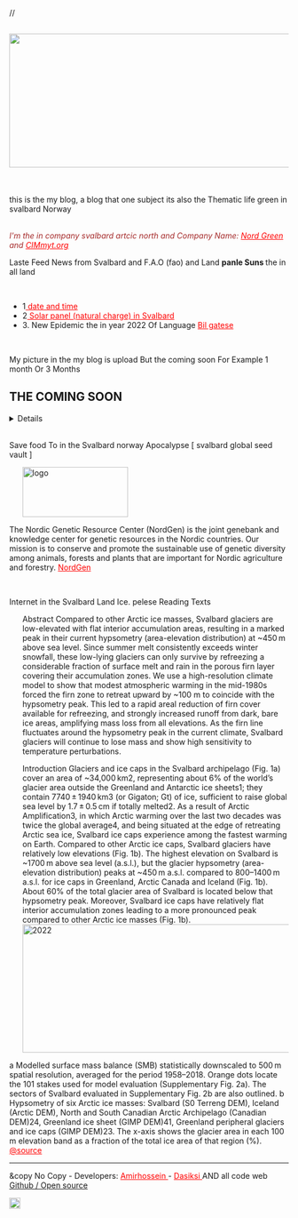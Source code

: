 //
 <!----
  من اینو ساختم که مثالی باشد و چون دستم بند بود انگلیسی رو کمی بد زدم
######### ---->

<html>
  <head>
     <title> svalbardGreen.com ~ home </title>
  </head>
  <body>
     <h2><center><img src="https://mail.google.com/57f79a49-c257-4037-a4d3-dc04986f5be5" width="562" height="241"></img></center></h2>
	 <br />
	 <p>
	   this is the my blog, a blog that one subject its also the Thematic life green in svalbard Norway
	 </p>
	 <br />
	  <i>
	    I'm the in company svalbard artcic north and Company Name: <a href="http://nord-green.com/en/"> Nord Green </a> and <a href="HTTP://CIMmyt.org"> CIMmyt.org </a>
	  </i>
	  <br />
	   <p>
	    Laste Feed News from Svalbard and F.A.O (fao) and Land <b> panle Suns </b> the in all land 
	   </p>
	  <br />
	  <ul>
	    <p>
		   <li>  1<a href="https://www.timeanddate.com/sun/norway/longyearbyen"> date and time  </a></li>
		   <li>  2<a href="https://www.bing.com/shop?q=solar+panel+natural+charge+in+svalbard&FORM=SHOPPA&originIGUID=B04FC22423CA4C56B25C32199633E8B7"> Solar panel (natural charge) in Svalbard </a></li>
	       <li>  3. New Epidemic the in year 2022 Of Language <a href="https://www.cnbc.com/2022/02/18/bill-gates-covid-risks-have-reduced-but-another-pandemic-will-come.html"> Bil gatese </a></li>
		</p>
	  </ul>
  <br />
  <p>
    My picture in the my blog is upload But the coming soon For Example 1 month Or 3 Months
  </p>
      <h2> THE COMING SOON </h2>
	    <summary>
		   <details>
		      # NO #
		   </details>
	    </summary>
	  <br />
	  <p>
	     Save food To in the Svalbard norway  Apocalypse [ svalbard global seed vault ]
	  </p>
	  <ul>
	    <img src="https://www.bing.com/th?id=AMMS_8f9cf2d0e8596e2cef244014b8c090b3&w=110&h=110&c=7&rs=1&qlt=95&pcl=f9f9f9&o=6&cdv=1&pid=16.1" width="190" height="90" alt="logo"/>
	  </ul>
	       <p>
		     The Nordic Genetic Resource Center (NordGen) is the joint genebank and knowledge center for genetic resources in the Nordic countries.
Our mission is to conserve and promote the sustainable use of genetic diversity among animals, forests and plants that are important for Nordic agriculture and forestry.
    <a href="https://www.nordgen.org/?page_id=814"> NordGen </a>
	       </p>
		   <br />
		    <p>
			  Internet in the Svalbard Land Ice. pelese Reading Texts
		    </p>
			 <ul>
			   Abstract
Compared to other Arctic ice masses, Svalbard glaciers are low-elevated with flat interior accumulation areas, resulting in a marked peak in their current hypsometry (area-elevation distribution) at  ~450 m above sea level. Since summer melt consistently exceeds winter snowfall, these low-lying glaciers can only survive by refreezing a considerable fraction of surface melt and rain in the porous firn layer covering their accumulation zones. We use a high-resolution climate model to show that modest atmospheric warming in the mid-1980s forced the firn zone to retreat upward by  ~100 m to coincide with the hypsometry peak. This led to a rapid areal reduction of firn cover available for refreezing, and strongly increased runoff from dark, bare ice areas, amplifying mass loss from all elevations. As the firn line fluctuates around the hypsometry peak in the current climate, Svalbard glaciers will continue to lose mass and show high sensitivity to temperature perturbations.

Introduction
Glaciers and ice caps in the Svalbard archipelago (Fig. 1a) cover an area of  ~34,000 km2, representing about 6% of the world’s glacier area outside the Greenland and Antarctic ice sheets1; they contain 7740 ± 1940 km3 (or Gigaton; Gt) of ice, sufficient to raise global sea level by 1.7 ± 0.5 cm if totally melted2. As a result of Arctic Amplification3, in which Arctic warming over the last two decades was twice the global average4, and being situated at the edge of retreating Arctic sea ice, Svalbard ice caps experience among the fastest warming on Earth. Compared to other Arctic ice caps, Svalbard glaciers have relatively low elevations (Fig. 1b). The highest elevation on Svalbard is ~1700 m above sea level (a.s.l.), but the glacier hypsometry (area-elevation distribution) peaks at ~450 m a.s.l. compared to 800–1400 m a.s.l. for ice caps in Greenland, Arctic Canada and Iceland (Fig. 1b). About 60% of the total glacier area of Svalbard is located below that hypsometry peak. Moreover, Svalbard ice caps have relatively flat interior accumulation zones leading to a more pronounced peak compared to other Arctic ice masses (Fig. 1b).
 <img noscript="notcopy" src="https://media.springernature.com/lw685/springer-static/image/art%3A10.1038%2Fs41467-020-18356-1/MediaObjects/41467_2020_18356_Fig1_HTML.png?as=webp" width="542" height="231" title="2022"/>
			 </ul>
			  <p>
			    a Modelled surface mass balance (SMB) statistically downscaled to 500 m spatial resolution, averaged for the period 1958–2018. Orange dots locate the 101 stakes used for model evaluation (Supplementary Fig. 2a). The sectors of Svalbard evaluated in Supplementary Fig. 2b are also outlined. b Hypsometry of six Arctic ice masses: Svalbard (S0 Terreng DEM), Iceland (Arctic DEM), North and South Canadian Arctic Archipelago (Canadian DEM)24, Greenland ice sheet (GIMP DEM)41, Greenland peripheral glaciers and ice caps (GIMP DEM)23. The x-axis shows the glacier area in each 100 m elevation band as a fraction of the total ice area of that region (%).
				 <a href="https://www.nature.com/articles/s41467-020-18356-1"> @source </a>
			  </p>
			  <hr>
			   <p>
			     &copy No Copy - Developers: <a href="mailto:amirhoseinyou.898@gmail.com"> Amirhossein </a> - <a href="https://www.eworm.de/"> Dasiksi </a> AND all code web <a href=""> Github / Open source </a>
			   </p>
			   <img src="https://www.eworm.de/img/html5-badge-h-solo.png" width="20" alt="HTML5"/>
  </body>
     <style>
	    a{
		  color: red
		}
		 i{
		   color: brown
		 }
		   button{
		     color:blue
		   }
		    *{
			   margin: 500px
			   padding: 50%
			}
			title{
			  color: lightblue
			}
     </style>
</html>

